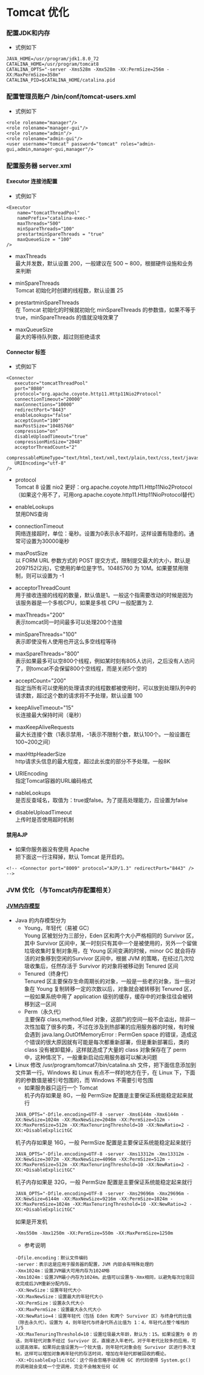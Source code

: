 # Tomcat 优化 #

### 配置JDK和内存 ###
- 式例如下
```
JAVA_HOME=/usr/program/jdk1.8.0_72
CATALINA_HOME=/usr/program/tomcat8
CATALINA_OPTS="-server -Xms528m -Xmx528m -XX:PermSize=256m -XX:MaxPermSize=358m"
CATALINA_PID=$CATALINA_HOME/catalina.pid
```

### 配置管理员账户 /bin/conf/tomcat-users.xml ###
- 式例如下
```
<role rolename="manager"/>
<role rolename="manager-gui"/>
<role rolename="admin"/>
<role rolename="admin-gui"/>
<user username="tomcat" password="tomcat" roles="admin-gui,admin,manager-gui,manager"/>
```

### 配置服务器 server.xml ###
#### Executor 连接池配置 ####
- 式例如下
```
<Executor
    name="tomcatThreadPool"
    namePrefix="catalina-exec-"
    maxThreads="500"
    minSpareThreads="100"
    prestartminSpareThreads = "true"
    maxQueueSize = "100"
/>
```
- maxThreads <br/>
最大并发数，默认设置 200，一般建议在 500 ~ 800，根据硬件设施和业务来判断

- minSpareThreads <br/>
Tomcat 初始化时创建的线程数，默认设置 25

- prestartminSpareThreads <br/>
在 Tomcat 初始化的时候就初始化 minSpareThreads 的参数值，如果不等于 true，minSpareThreads 的值就没啥效果了

- maxQueueSize <br/>
最大的等待队列数，超过则拒绝请求

#### Connector 标签 ####
- 式例如下
```
<Connector
   executor="tomcatThreadPool"
   port="8080"
   protocol="org.apache.coyote.http11.Http11Nio2Protocol"
   connectionTimeout="20000"
   maxConnections="10000"
   redirectPort="8443"
   enableLookups="false"
   acceptCount="100"
   maxPostSize="10485760"
   compression="on"
   disableUploadTimeout="true"
   compressionMinSize="2048"
   acceptorThreadCount="2"
   compressableMimeType="text/html,text/xml,text/plain,text/css,text/javascript,application/javascript"
   URIEncoding="utf-8"
/>
```
- protocol <br/>
Tomcat 8 设置 nio2 更好：org.apache.coyote.http11.Http11Nio2Protocol（如果这个用不了，可用org.apache.coyote.http11.Http11NioProtocol替代）

- enableLookups <br/>
禁用DNS查询

- connectionTimeout <br/>
网络连接超时，单位：毫秒。设置为0表示永不超时，这样设置有隐患的。通常可设置为30000毫秒

- maxPostSize <br/>
以 FORM URL 参数方式的 POST 提交方式，限制提交最大的大小，默认是 2097152(2兆)，它使用的单位是字节。10485760 为 10M。如果要禁用限制，则可以设置为 -1

- acceptorThreadCount <br/>
用于接收连接的线程的数量，默认值是1。一般这个指需要改动的时候是因为该服务器是一个多核CPU，如果是多核 CPU 一般配置为 2.

- maxThreads="200" <br/>
表示tomcat同一时间最多可以处理200个连接

- minSpareThreads="100" <br/>
表示即使没有人使用也开这么多空线程等待

- maxSpareThreads="800" <br/>
表示如果最多可以空800个线程，例如某时刻有805人访问，之后没有人访问了，则tomcat不会保留800个空线程，而是关闭5个空的

- acceptCount="200" <br/>
指定当所有可以使用的处理请求的线程数都被使用时，可以放到处理队列中的请求数，超过这个数的请求将不予处理，默认设置 100

- keepAliveTimeout="15" <br/>
长连接最大保持时间（毫秒）

- maxKeepAliveRequests <br/>
最大长连接个数（1表示禁用，-1表示不限制个数，默认100个。一般设置在100~200之间）

- maxHttpHeaderSize <br/>
http请求头信息的最大程度，超过此长度的部分不予处理。一般8K

- URIEncoding <br/>
指定Tomcat容器的URL编码格式

- nableLookups <br/>
是否反查域名，取值为：true或false。为了提高处理能力，应设置为false

- disableUploadTimeout <br/>
上传时是否使用超时机制

#### 禁用AJP ####
- 如果你服务器没有使用 Apache <br/>
把下面这一行注释掉，默认 Tomcat 是开启的。
```
<!-- <Connector port="8009" protocol="AJP/1.3" redirectPort="8443" /> -->
```

### JVM 优化 （与Tomcat内存配置相关） ###
#### [JVM内存模型](http://xmuzyq.iteye.com/blog/599750) ####
- Java 的内存模型分为 <br/>
  + Young，年轻代（易被 GC）<br/>
  Young 区被划分为三部分，Eden 区和两个大小严格相同的 Survivor 区，其中 Survivor 区间中，某一时刻只有其中一个是被使用的，另外一个留做垃圾收集时复制对象用，在 Young 区间变满的时候，minor GC 就会将存活的对象移到空闲的Survivor 区间中，根据 JVM 的策略，在经过几次垃圾收集后，任然存活于 Survivor 的对象将被移动到 Tenured 区间
  + Tenured（终身代） <br/>
  Tenured 区主要保存生命周期长的对象，一般是一些老的对象，当一些对象在 Young 复制转移一定的次数以后，对象就会被转移到 Tenured 区，一般如果系统中用了 application 级别的缓存，缓存中的对象往往会被转移到这一区间
  + Perm（永久代） <br/>
  主要保存 class,method,filed 对象，这部门的空间一般不会溢出，除非一次性加载了很多的类，不过在涉及到热部署的应用服务器的时候，有时候会遇到 java.lang.OutOfMemoryError : PermGen space 的错误，造成这个错误的很大原因就有可能是每次都重新部署，但是重新部署后，类的 class 没有被卸载掉，这样就造成了大量的 class 对象保存在了 perm 中，这种情况下，一般重新启动应用服务器可以解决问题
- Linux 修改 /usr/program/tomcat7/bin/catalina.sh 文件，把下面信息添加到文件第一行。Windows 和 Linux 有点不一样的地方在于，在 Linux 下，下面的的参数值是被引号包围的，而 Windows 不需要引号包围 <br/>
  + 如果服务器只运行一个 Tomcat <br/>
  机子内存如果是 8G，一般 PermSize 配置是主要保证系统能稳定起来就行
  ```
  JAVA_OPTS="-Dfile.encoding=UTF-8 -server -Xms6144m -Xmx6144m -XX:NewSize=1024m -XX:MaxNewSize=2048m -XX:PermSize=512m -XX:MaxPermSize=512m -XX:MaxTenuringThreshold=10 -XX:NewRatio=2 -XX:+DisableExplicitGC
  ```
  机子内存如果是 16G，一般 PermSize 配置是主要保证系统能稳定起来就行
  ```
  JAVA_OPTS="-Dfile.encoding=UTF-8 -server -Xms13312m -Xmx13312m -XX:NewSize=3072m -XX:MaxNewSize=4096m -XX:PermSize=512m -XX:MaxPermSize=512m -XX:MaxTenuringThreshold=10 -XX:NewRatio=2 -XX:+DisableExplicitGC"
  ```
  机子内存如果是 32G，一般 PermSize 配置是主要保证系统能稳定起来就行
  ```
  JAVA_OPTS="-Dfile.encoding=UTF-8 -server -Xms29696m -Xmx29696m -XX:NewSize=6144m -XX:MaxNewSize=9216m -XX:PermSize=1024m -XX:MaxPermSize=1024m -XX:MaxTenuringThreshold=10 -XX:NewRatio=2 -XX:+DisableExplicitGC"
  ```
  如果是开发机
  ```
  -Xms550m -Xmx1250m -XX:PermSize=550m -XX:MaxPermSize=1250m
  ```
  + 参考说明
  ```
  -Dfile.encoding：默认文件编码
  -server：表示这是应用于服务器的配置，JVM 内部会有特殊处理的
  -Xmx1024m：设置JVM最大可用内存为1024MB
  -Xms1024m：设置JVM最小内存为1024m。此值可以设置与-Xmx相同，以避免每次垃圾回收完成后JVM重新分配内存。
  -XX:NewSize：设置年轻代大小
  -XX:MaxNewSize：设置最大的年轻代大小
  -XX:PermSize：设置永久代大小
  -XX:MaxPermSize：设置最大永久代大小
  -XX:NewRatio=4：设置年轻代（包括 Eden 和两个 Survivor 区）与终身代的比值（除去永久代）。设置为 4，则年轻代与终身代所占比值为 1：4，年轻代占整个堆栈的 1/5
  -XX:MaxTenuringThreshold=10：设置垃圾最大年龄，默认为：15。如果设置为 0 的话，则年轻代对象不经过 Survivor 区，直接进入年老代。对于年老代比较多的应用，可以提高效率。如果将此值设置为一个较大值，则年轻代对象会在 Survivor 区进行多次复制，这样可以增加对象再年轻代的存活时间，增加在年轻代即被回收的概论。
  -XX:+DisableExplicitGC：这个将会忽略手动调用 GC 的代码使得 System.gc() 的调用就会变成一个空调用，完全不会触发任何 GC
  ```
